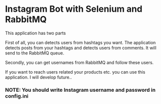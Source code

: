 # Instagram Bot with Selenium and RabbitMQ

This application has two parts

First of all, you can detects users from hashtags you want. The application detects posts from your hashtags and detects users from comments. It will send to the RabbitMQ queue.

Secondly, you can get usernames from RabbitMQ and follow these users.

If you want to reach users related your products etc. you can use this application. I will develop future..


### NOTE: You should write Instagram username and password in config.ini
